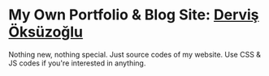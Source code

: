 # My Own Portfolio & Blog Site: [Derviş Öksüzoğlu](http://www.dervisoksuzoglu.net)
Nothing new, nothing special. Just source codes of my website. Use CSS & JS codes if you're interested in anything.
